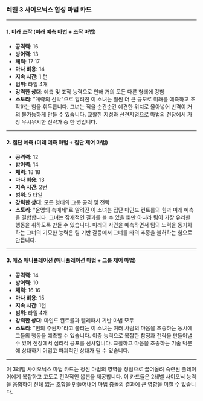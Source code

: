 ### 레벨 3 사이오닉스 합성 마법 카드

---

#### 1. 미래 조작 (미래 예측 마법 + 조작 마법)

- **공격력**: 16
- **방어력**: 13
- **체력**: 17 17
- **마나 비용**: 14
- **지속 시간**: 1 턴
- **범위**: 타일 4개
- **강력한 상대**: 예측 및 조작 능력으로 인해 거의 모든 다른 형태에 강함
- **스토리**: "계략의 신탁"으로 알려진 이 소녀는 훨씬 더 큰 규모로 미래를 예측하고 조작하는 힘을 휘두릅니다. 그녀는 적을 순간순간 예견한 위치로 몰아넣어 반격이 거의 불가능하게 만들 수 있습니다. 교활한 지성과 선견지명으로 마법의 전장에서 가장 무시무시한 전략가 중 한 명입니다.

---

#### 2. 집단 예측 (미래 예측 마법 + 집단 제어 마법)

- **공격력**: 12
- **방어력**: 14
- **체력**: 18 18
- **마나 비용**: 13
- **지속 시간**: 2턴
- **범위**: 5 타일
- **강력한 상대**: 모든 형태의 그룹 공격 및 전략
- **스토리**: "운명의 촉매제"로 알려진 이 소녀는 집단 마인드 컨트롤의 힘과 미래 예측을 결합합니다. 그녀는 잠재적인 결과를 볼 수 있을 뿐만 아니라 팀이 가장 유리한 행동을 취하도록 만들 수 있습니다. 미래의 사건을 예측하면서 팀의 노력을 동기화하는 그녀의 기묘한 능력은 팀 기반 갈등에서 그녀를 타의 추종을 불허하는 힘으로 만듭니다.

---

#### 3. 매스 매니퓰레이션 (매니퓰레이션 마법 + 그룹 제어 마법)

- **공격력**: 14
- **방어력**: 10
- **체력**: 16 16
- **마나 비용**: 15
- **지속 시간**: 1턴
- **범위**: 타일 4개
- **강력한 상대**: 마인드 컨트롤과 텔레파시 기반 마법 모두
- **스토리**: "현의 주권자"라고 불리는 이 소녀는 여러 사람의 마음을 조종하는 동시에 그들의 행동을 예측할 수 있습니다. 이중 능력으로 복잡한 함정과 전략을 만들어낼 수 있어 전장에서 심리적 공포를 선사합니다. 교활하고 마음을 조종하는 기술 덕분에 상대하기 어렵고 파괴적인 상대가 될 수 있습니다.

---

이 3레벨 사이오닉스 마법 카드는 정신 마법의 영역을 정점으로 끌어올려 숙련된 플레이어에게 복잡하고 고도로 전략적인 옵션을 제공합니다. 이 카드들은 2레벨 사이오닉 능력을 융합하여 전례 없는 조합을 만들어내어 마법 충돌의 결과에 큰 영향을 미칠 수 있습니다.